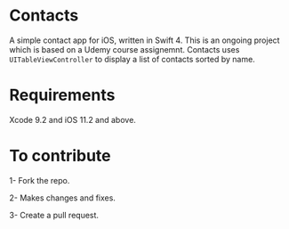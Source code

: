 # Contacts

A simple contact app for iOS, written in Swift 4. This is an ongoing project which is based on a Udemy course assignemnt. Contacts uses ```UITableViewController``` to display a list of contacts sorted by name.

# Requirements 

Xcode 9.2 and iOS 11.2 and above.

# To contribute

1- Fork the repo.

2- Makes changes and fixes.

3- Create a pull request.
